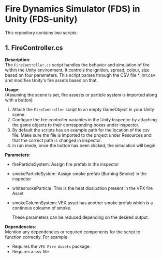 # Fire Dynamics Simulator (FDS) in Unity (FDS-unity)

This repository contains two scripts:

## 1. FireController.cs

**Description**:   
The `FireController.cs` script handles the behavior and simulation of fire within the Unity environment. It controls the ignition, spread, colour, size based on four parameters. This script parses through the CSV file *_hrr.csv and modifies Unity's fire assets based on that. 

**Usage**:  
(Assuming the scene is set, fire assests or particle system is imported along with a button)
1. Attach the `FireController` script to an empty GameObject in your Unity scene.
2. Configure the fire controller variables in the Unity Inspector by attaching the game objects to their corresponding boxes under inspector.
3. By default the scripts has an example path for the location of the csv file. Make sure the file is imported to the project under Resources and that the correct path is changed in inspector.
4. In run mode, once the button has been clicked, the simulation will begin. 

**Parameters**:  
- fireParticleSystem: Assign fire prefab in the inspector
- smokeParticleSystem: Assign smoke prefab (Burning Smoke) in the inspector
- whitesmokeParticle: This is the heat dissipation present in the VFX fire Asset 
- smokeColumnSystem: VFX asset has another smoke prefab which is a continous coloumn of smoke.

  These parameters can be reduced depending on the desired output. 

**Dependencies**:  
Mention any dependencies or required components for the script to function correctly. For example:  
- Requires the `VFX Fire Assets` package.
- Requires a csv file



